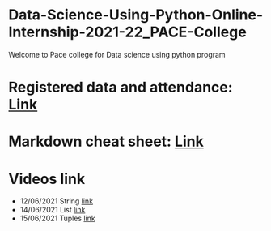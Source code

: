 # Data-Science-Using-Python-Online-Internship-2021-22_PACE-College
Welcome to Pace college for Data science using python program


# Registered data and attendance: [Link](https://docs.google.com/spreadsheets/d/13MbDecOIT_6_Y13Zyu7wvC9zTx5KuaoPZoF3rzhn3Iw/edit?usp=sharing)

# Markdown cheat sheet: [Link](https://www.markdownguide.org/cheat-sheet/)

# Videos link
* 12/06/2021 String [link](https://transcripts.gotomeeting.com/#/s/9d9afa94aed37a757a31d0d27d33ad6aa39d46f2864188df9576f95f64d74477)
* 14/06/2021 List [link](https://transcripts.gotomeeting.com/#/s/7e1a2e8cf8148faf62884d6d7109349cc06038c8417d2426bba1a6c8ceced8f9)
* 15/06/2021 Tuples [link](https://transcripts.gotomeeting.com/#/s/c7cffb0e74ee808a1a864d13db6ef940253027bba266b459f7bfd7a6cf8f0503)

